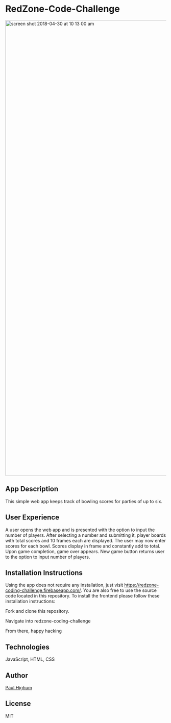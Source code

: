 # RedZone-Code-Challenge

<img width="1428" alt="screen shot 2018-04-30 at 10 13 00 am" src="https://user-images.githubusercontent.com/26422138/39437842-50caa78e-4c5f-11e8-9e8e-edfa315a134b.png">

## App Description
This simple web app keeps track of bowling scores for parties of up to six.

## User Experience
A user opens the web app and is presented with the option to input the number of players. After selecting a number and submitting it, player boards with total scores and 10 frames each are displayed. The user may now enter scores for each bowl. Scores display in frame and constantly add to total. Upon game completion, game over appears. New game button returns user to the option to input number of players.

## Installation Instructions
Using the app does not require any installation, just visit https://redzone-coding-challenge.firebaseapp.com/. You are also free to use the source code located in this repository. To install the frontend please follow these installation instructions:

Fork and clone this repository.

Navigate into redzone-coding-challenge

From there, happy hacking

## Technologies
JavaScript, HTML, CSS

## Author
[Paul Highum](https://github.com/paulhighum)

## License
MIT
